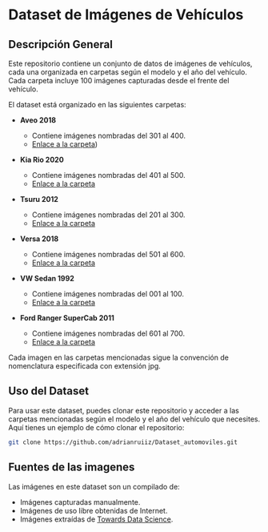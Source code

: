 # Dataset de Imágenes de Vehículos

## Descripción General

Este repositorio contiene un conjunto de datos de imágenes de vehículos, cada una organizada en carpetas según el modelo y el año del vehículo. Cada carpeta incluye 100 imágenes capturadas desde el frente del vehículo. 

El dataset está organizado en las siguientes carpetas:

- **Aveo 2018**
  - Contiene imágenes nombradas del 301 al 400.
  - [Enlace a la carpeta](https://github.com/adrianruiiz/Dataset_automoviles/tree/main/Aveo%202018))
  
- **Kia Rio 2020**
  - Contiene imágenes nombradas del 401 al 500.
  - [Enlace a la carpeta](https://github.com/adrianruiiz/Dataset_automoviles/tree/main/Kia%20Rio%202020)

- **Tsuru 2012**
  - Contiene imágenes nombradas del 201 al 300.
  - [Enlace a la carpeta](https://github.com/adrianruiiz/Dataset_automoviles/tree/main/Tsuru%202012)

- **Versa 2018**
  - Contiene imágenes nombradas del 501 al 600.
  - [Enlace a la carpeta](https://github.com/adrianruiiz/Dataset_automoviles/tree/main/Versa%202018)

- **VW Sedan 1992**
  - Contiene imágenes nombradas del 001 al 100.
  - [Enlace a la carpeta](https://github.com/adrianruiiz/Dataset_automoviles/tree/main/VW%20Sedan%201992)

- **Ford Ranger SuperCab 2011**
  - Contiene imágenes nombradas del 601 al 700.
  - [Enlace a la carpeta](https://github.com/adrianruiiz/Dataset_automoviles/tree/main/Ford%20Ranger%20SuperCab%202011)

Cada imagen en las carpetas mencionadas sigue la convención de nomenclatura especificada con extensión jpg.

## Uso del Dataset

Para usar este dataset, puedes clonar este repositorio y acceder a las carpetas mencionadas según el modelo y el año del vehículo que necesites. Aquí tienes un ejemplo de cómo clonar el repositorio:

```bash
git clone https://github.com/adrianruiiz/Dataset_automoviles.git
```
## Fuentes de las imagenes

Las imágenes en este dataset son un compilado de:
- Imágenes capturadas manualmente.
- Imágenes de uso libre obtenidas de Internet.
- Imágenes extraídas de [Towards Data Science](https://towardsdatascience.com/car-model-classification-e1ff09573f4f).
